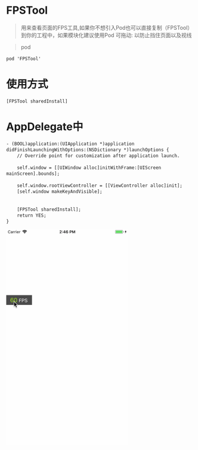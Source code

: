 # FPSTool
>用来查看页面的FPS工具,如果你不想引入Pod也可以直接复制（FPSTool）到你的工程中，如果模块化建议使用Pod
可拖动: 以防止挡住页面以及视线

>pod 

```
pod 'FPSTool'
```

# 使用方式
```
[FPSTool sharedInstall]
```

# AppDelegate中

```
- (BOOL)application:(UIApplication *)application didFinishLaunchingWithOptions:(NSDictionary *)launchOptions {
    // Override point for customization after application launch.
    
    self.window = [[UIWindow alloc]initWithFrame:[UIScreen mainScreen].bounds];
    
    self.window.rootViewController = [[ViewController alloc]init];
    [self.window makeKeyAndVisible];
    
    
    [FPSTool sharedInstall];
    return YES;
}
```
![示例图](https://github.com/farmerly/FPSTool/blob/master/zz.gif "示例图")
